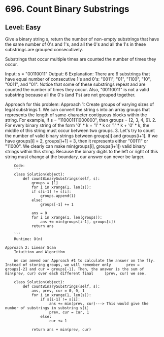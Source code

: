 # 696. Count Binary Substrings
## Level: Easy

Give a binary string s, return the number of non-empty substrings that have the same number of 0's and 1's, and all the 0's and all the 1's in these substrings are grouped consecutively.

Substrings that occur multiple times are counted the number of times they occur.

Input: s = "00110011"
Output: 6
Explanation: There are 6 substrings that have equal number of consecutive 1's and 0's: "0011", "01", "1100", "10", "0011", and "01".
Notice that some of these substrings repeat and are counted the number of times they occur.
Also, "00110011" is not a valid substring because all the 0's (and 1's) are not grouped together.


Approach for this problem:
    Approach 1: Create groups of varying sizes of legal substrings
        1. We can convert the string s into an array groups that represents the length of same-character contiguous blocks within the string. For example, if s = "110001111000000", then groups = [2, 3, 4, 6].
        2. For every binary string of the form '0' * k + '1' * k or '1' * k + '0' * k, the middle of this string must occur between two groups.
        3. Let's try to count the number of valid binary strings between groups[i] and groups[i+1]. If we have groups[i] = 2, groups[i+1] = 3, then it represents either "00111" or "11000". We clearly can make min(groups[i], groups[i+1]) valid binary strings within this string. Because the binary digits to the left or right of this string must change at the boundary, our answer can never be larger.

        Code:
        ```
        class Solution(object):
            def countBinarySubstrings(self, s):
                groups = [1]
                for i in xrange(1, len(s)):
                if s[i-1] != s[i]:
                    groups.append(1)
                else:
                    groups[-1] += 1

                ans = 0
                for i in xrange(1, len(groups)):
                    ans += min(groups[i-1], groups[i])
                return ans

        ```
        Runtime: O(n)

    Approach 2: Linear Scan 
        Intuition and Algorithm

        We can amend our Approach #1 to calculate the answer on the fly. Instead of storing groups, we will remember only       prev = groups[-2] and cur = groups[-1]. Then, the answer is the sum of min(prev, cur) over each different final     (prev, cur) we see.
        
        class Solution(object):
            def countBinarySubstrings(self, s):
                ans, prev, cur = 0, 0, 1
                for i in xrange(1, len(s)):
                    if s[i-1] != s[i]:
                        ans += min(prev, cur)---> This would give the number of substrings in substring s[i]
                        prev, cur = cur, 1
                    else:
                        cur += 1

                return ans + min(prev, cur)
